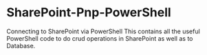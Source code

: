 # SharePoint-Pnp-PowerShell
Connecting to SharePoint via PowerShell
This contains all the useful PowerShell code to do crud operations in SharePoint as well as to Database.
